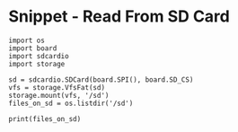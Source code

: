 # Snippet - Read From SD Card

```
import os
import board
import sdcardio
import storage

sd = sdcardio.SDCard(board.SPI(), board.SD_CS)
vfs = storage.VfsFat(sd)
storage.mount(vfs, '/sd')
files_on_sd = os.listdir('/sd')

print(files_on_sd)
```